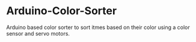 # Arduino-Color-Sorter
Arduino based color sorter to sort itmes based on their color using a color sensor and servo motors.
